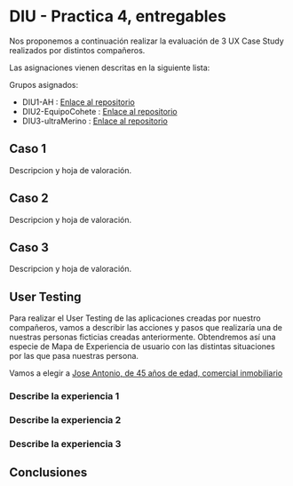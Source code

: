 # DIU - Practica 4, entregables

Nos proponemos a continuación realizar la evaluación de 3 UX Case Study realizados por distintos compañeros.

Las asignaciones vienen descritas en la siguiente lista:

Grupos asignados:

* DIU1-AH : [Enlace al repositorio](https://github.com/antoniohenriques/DIU20)
* DIU2-EquipoCohete : [Enlace al repositorio](https://github.com/Leamsy/DIU20)
* DIU3-ultraMerino : [Enlace al repositorio](https://github.com/merino25/DIU20)


## Caso 1

Descripcion y hoja de valoración.    


## Caso 2

Descripcion y hoja de valoración.  


## Caso 3

Descripcion y hoja de valoración.   

## User Testing

Para realizar el User Testing de las aplicaciones creadas por nuestro compañeros, vamos a describir las acciones y pasos que realizaría una de nuestras personas ficticias creadas anteriormente. Obtendremos así una especie de Mapa de Experiencia de usuario con las distintas situaciones por las que pasa nuestras persona.

Vamos a elegir a [Jose Antonio, de 45 años de edad, comercial inmobiliario](P1/personas-journey/personajose.png)  


### Describe la experiencia 1



### Describe la experiencia 2

### Describe la experiencia 3


## Conclusiones

